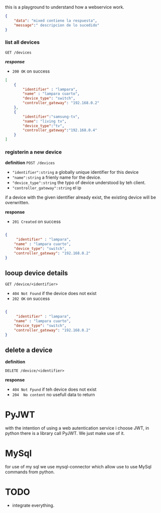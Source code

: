 this is a playground to understand how a webservice work.

```json
{
    "data": "mixed contiene la respuesta",
    "message":" descripcion de lo sucedido"
}
```

### list all devices
`GET /devices`

***response***
- `200 OK` on success

```json
[
    {
        "identifier" : "lampara",
        "name" : "lampara cuarto",
        "device_type": "switch",
        "controller_gateway": "192.168.0.2"
    },
    {
        "identifier":"samsung-tv",
        "name": "living tv",
        "device_type":"tv",
        "controller_gateway":"192.168.0.4"
    }
]
```

### registerin a new device
**definition**
`POST /devices`

- `"identifier":string` a globally unique identifier for this device
- `"name":string` a frienly name for the device.
- `"device_type":string` the typo of device understood by teh client.
- `"controller_gateway":string` el ip

if a device with the given identifier already exist, the existing device will be overwritten.

**response**
- `201 Created` on success

```json

{
     "identifier" : "lampara",
    "name" : "lampara cuarto",
    "device_type": "switch",
    "controller_gateway": "192.168.0.2"
}
```

## looup device details

`GET /device/<identifier>`

- `404 Not Found` if the device does not exist
- `202 OK` on success
```json

{
     "identifier" : "lampara",
    "name" : "lampara cuarto",
    "device_type": "switch",
    "controller_gateway": "192.168.0.2"
}
```

## delete a device
**definition**

`DELETE /device/<identifier>`

**response**

- `404 Not Fpund` if teh device does not exist
- `204  No content` no usefull data to return

# PyJWT

with the intention of using a web autentication service i choose JWT, in python there is a library call PyJWT. We just make use of it.

# MySql

for use of my sql we use mysql-connector which allow use to use MySql commands from python.


# TODO
* integrate everything.
